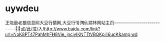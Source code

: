 # uywdeu
正能量老狼信息网大豆行情网,大豆行情网仙踪林网站主页----------------------------🧛🧛点/此/进/入/http://www.baidu.com/link?url=NoK8PT47PahMhFH8Vie_jnciyIKNTTtVBQKpill6udK&amp;wd
